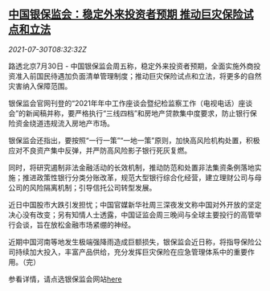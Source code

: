 <!--1627642247000-->
[中国银保监会：稳定外来投资者预期 推动巨灾保险试点和立法](https://cn.reuters.com/article/china-cbirc-foreign-investors-dis-ins-07-idCNKBS2F011D)
------

<div><i>2021-07-30T08:32:32Z</i></div><p>路透北京7月30日 - 中国银保监会周五称，稳定外来投资者预期，全面实施外商投资准入前国民待遇加负面清单管理制度；推动巨灾保险试点和立法，将更多的自然灾害纳入保障范围。</p><p>银保监会官网刊登的“2021年年中工作座谈会暨纪检监察工作（电视电话）座谈会”的新闻稿并称，要严格执行“三线四档”和房地产贷款集中度要求，防止银行保险资金绕道违规流入房地产市场。</p><p>银保监会还指出，要按照“一行一策”“一地一策”原则，加快高风险机构处置，积极应对不良资产集中反弹，并严防高风险影子银行死灰复燃。</p><p>同时，将研究遏制非法金融活动的长效机制，推动防范和处置非法集资条例落地实施；推进政策性银行分类分账改革，规范大型银行综合化经营，建立理财公司与母公司的风险隔离机制；引导信托公司转型发展。</p><p>近日中国股市大跌引发担忧；中国官媒新华社周三深夜发文称中国对外开放的坚定决心没有改变；另有知情人士透露，中国证监会周三晚间与全球主要投行的高管举行会谈，旨在放松金融市场紧绷的神经。</p><p>近期中国河南等地发生极端强降雨造成巨额损失，银保监会近日称，将指导保险公司持续加大投入，丰富产品供给，充分发挥巨灾保险在应急管理体系中的重要作用。（完）</p><p>参看详情，请点选银保监会网站<a href="http://www.cbirc.gov.cn/cn/view/pages/ItemDetail.html?docId=999287&amp;itemId=928">here</a></p>
